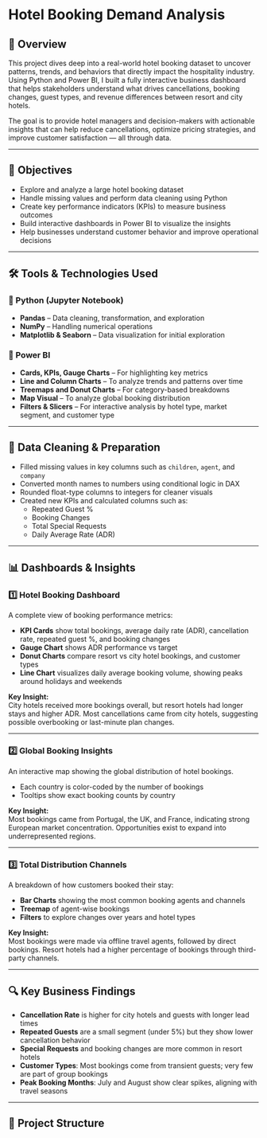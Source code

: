 # Hotel Booking Demand Analysis

## 📌 Overview

This project dives deep into a real-world hotel booking dataset to uncover patterns, trends, and behaviors that directly impact the hospitality industry. Using Python and Power BI, I built a fully interactive business dashboard that helps stakeholders understand what drives cancellations, booking changes, guest types, and revenue differences between resort and city hotels.

The goal is to provide hotel managers and decision-makers with actionable insights that can help reduce cancellations, optimize pricing strategies, and improve customer satisfaction — all through data.

---

## 🧠 Objectives

- Explore and analyze a large hotel booking dataset
- Handle missing values and perform data cleaning using Python
- Create key performance indicators (KPIs) to measure business outcomes
- Build interactive dashboards in Power BI to visualize the insights
- Help businesses understand customer behavior and improve operational decisions

---

## 🛠️ Tools & Technologies Used

### 🔹 Python (Jupyter Notebook)
- **Pandas** – Data cleaning, transformation, and exploration  
- **NumPy** – Handling numerical operations  
- **Matplotlib & Seaborn** – Data visualization for initial exploration

### 🔹 Power BI
- **Cards, KPIs, Gauge Charts** – For highlighting key metrics  
- **Line and Column Charts** – To analyze trends and patterns over time  
- **Treemaps and Donut Charts** – For category-based breakdowns  
- **Map Visual** – To analyze global booking distribution  
- **Filters & Slicers** – For interactive analysis by hotel type, market segment, and customer type

---

## 🧹 Data Cleaning & Preparation

- Filled missing values in key columns such as `children`, `agent`, and `company`
- Converted month names to numbers using conditional logic in DAX
- Rounded float-type columns to integers for cleaner visuals
- Created new KPIs and calculated columns such as:
  - Repeated Guest %
  - Booking Changes
  - Total Special Requests
  - Daily Average Rate (ADR)

---

## 📊 Dashboards & Insights

### 1️⃣ **Hotel Booking Dashboard**

A complete view of booking performance metrics:

- **KPI Cards** show total bookings, average daily rate (ADR), cancellation rate, repeated guest %, and booking changes
- **Gauge Chart** shows ADR performance vs target
- **Donut Charts** compare resort vs city hotel bookings, and customer types
- **Line Chart** visualizes daily average booking volume, showing peaks around holidays and weekends

**Key Insight:**  
City hotels received more bookings overall, but resort hotels had longer stays and higher ADR. Most cancellations came from city hotels, suggesting possible overbooking or last-minute plan changes.

---

### 2️⃣ **Global Booking Insights**

An interactive map showing the global distribution of hotel bookings.

- Each country is color-coded by the number of bookings
- Tooltips show exact booking counts by country

**Key Insight:**  
Most bookings came from Portugal, the UK, and France, indicating strong European market concentration. Opportunities exist to expand into underrepresented regions.

---

### 3️⃣ **Total Distribution Channels**

A breakdown of how customers booked their stay:

- **Bar Charts** showing the most common booking agents and channels
- **Treemap** of agent-wise bookings
- **Filters** to explore changes over years and hotel types

**Key Insight:**  
Most bookings were made via offline travel agents, followed by direct bookings. Resort hotels had a higher percentage of bookings through third-party channels.

---

## 🔍 Key Business Findings

- **Cancellation Rate** is higher for city hotels and guests with longer lead times
- **Repeated Guests** are a small segment (under 5%) but they show lower cancellation behavior
- **Special Requests** and booking changes are more common in resort hotels
- **Customer Types**: Most bookings come from transient guests; very few are part of group bookings
- **Peak Booking Months**: July and August show clear spikes, aligning with travel seasons

---

## 📁 Project Structure

